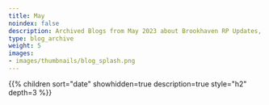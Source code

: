 ```yaml
---
title: May
noindex: false
description: Archived Blogs from May 2023 about Brookhaven RP Updates, exciting news, and new findings
type: blog_archive
weight: 5
images:
- images/thumbnails/blog_splash.png
---
```




{{% children sort="date" showhidden=true description=true style="h2"  depth=3 %}}
